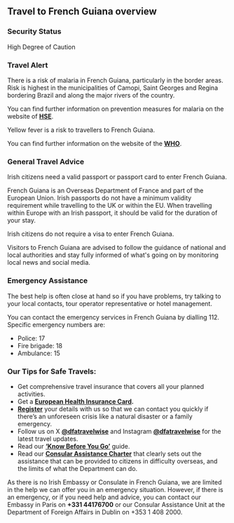 ## Travel to French Guiana overview

### **Security Status**

High Degree of Caution

### **Travel Alert**

There is a risk of malaria in French Guiana, particularly in the border areas. Risk is highest in the municipalities of Camopi, Saint Georges and Regina bordering Brazil and along the major rivers of the country.

You can find further information on prevention measures for malaria on the website of [**HSE**](https://www2.hse.ie/conditions/malaria/#:~:text=Preventing%20malaria&text=Bite%20prevention%20%E2%80%93%20avoid%20mosquito%20bites,if%20so%20take%20them%20correctly).

Yellow fever is a risk to travellers to French Guiana.

You can find further information on the website of the [**WHO**](https://www.who.int/emergencies/disease-outbreak-news/item/2020-DON288#:~:text=WHO%20recommends%20vaccination%20against%20yellow,over%20one%20year%20of%20age.).

### **General Travel Advice**

Irish citizens need a valid passport or passport card to enter French Guiana.

French Guiana is an Overseas Department of France and part of the European Union. Irish passports do not have a minimum validity requirement while travelling to the UK or within the EU. When travelling within Europe with an Irish passport, it should be valid for the duration of your stay.

Irish citizens do not require a visa to enter French Guiana.

Visitors to French Guiana are advised to follow the guidance of national and local authorities and stay fully informed of what's going on by monitoring local news and social media.

### **Emergency Assistance**

The best help is often close at hand so if you have problems, try talking to your local contacts, tour operator representative or hotel management.

You can contact the emergency services in French Guiana by dialling 112. Specific emergency numbers are:

* Police: 17
* Fire brigade: 18
* Ambulance: 15

### **Our Tips for Safe Travels:**

* Get comprehensive travel insurance that covers all your planned activities.
* Get a [**European Health Insurance Card**](http://www.hse.ie/eng/services/list/1/schemes/EHIC/)**.**
* [**Register**](/en/dfa/overseas-travel/citizens-registration/) your details with us so that we can contact you quickly if there’s an unforeseen crisis like a natural disaster or a family emergency.
* Follow us on X [**@dfatravelwise**](https://www.twitter.com/DFATravelWise) and Instagram [**@dfatravelwise**](https://www.instagram.com/dfatravelwise/) for the latest travel updates.
* Read our [**‘Know Before You Go’**](/en/dfa/overseas-travel/know-before-you-go-/) guide.
* Read our [**Consular Assistance Charter**](https://www.ireland.ie/en/dfa/overseas-travel/assistance-abroad/consular-assistance-charter/) that clearly sets out the assistance that can be provided to citizens in difficulty overseas, and the limits of what the Department can do.

As there is no Irish Embassy or Consulate in French Guiana, we are limited in the help we can offer you in an emergency situation. However, if there is an emergency, or if you need help and advice, you can contact our Embassy in Paris on **+331 44176700** or our Consular Assistance Unit at the Department of Foreign Affairs in Dublin on +353 1 408 2000.